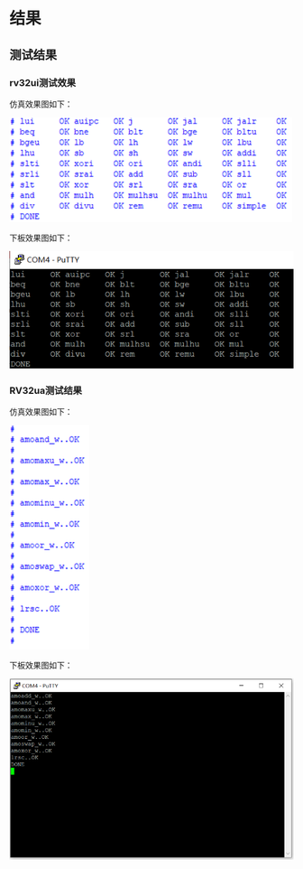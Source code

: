 # 结果

## 测试结果

### rv32ui测试效果

仿真效果图如下：

![](.gitbook/assets/image%20%2819%29.png)

下板效果图如下：

![](.gitbook/assets/image%20%2816%29.png)

### RV32ua测试结果

仿真效果图如下：

![](.gitbook/assets/image%20%285%29.png)

下板效果图如下：

![](.gitbook/assets/image%20%2812%29.png)

